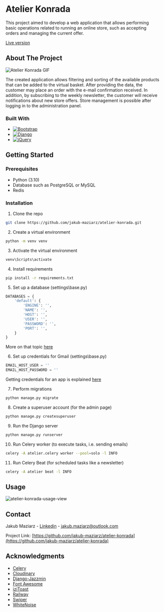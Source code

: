# Atelier Konrada 

This project aimed to develop a web application that allows performing basic operations related to running an online store, such as accepting orders and managing the current offer.

[Live version](https://atelier-konrada.up.railway.app/)

## About The Project

![Atelier Konrada GIF](https://github.com/jakub-maziarz/atelier-konrada/blob/main/atelier-konrada-animation.gif)

The created application allows filtering and sorting of the available products that can be added to the virtual basket. After providing the data, the customer may place an order with the e-mail confirmation received. In addition, by subscribing to the weekly newsletter, the customer will receive notifications about new store offers. Store management is possible after logging in to the administration panel.

### Built With

* [![Bootstrap](https://img.shields.io/badge/bootstrap-%23563D7C.svg?style=for-the-badge&logo=bootstrap&logoColor=white)](https://getbootstrap.com/)
* [![Django](https://img.shields.io/badge/django-%23092E20.svg?style=for-the-badge&logo=django&logoColor=white)](https://www.djangoproject.com/)
* [![jQuery](https://img.shields.io/badge/jquery-%230769AD.svg?style=for-the-badge&logo=jquery&logoColor=white)](https://jquery.com/)

## Getting Started

### Prerequisites

* Python (3.10)
* Database such as PostgreSQL or MySQL
* Redis

### Installation

1. Clone the repo
```sh
git clone https://github.com/jakub-maziarz/atelier-konrada.git
```

2. Create a virtual environment
```sh
python -m venv venv
```

3. Activate the virtual environment
```sh
venv\Scripts\activate
```

4. Install requirements
```sh
pip install -r requirements.txt
```

5. Set up a database (settings\base.py)
```python
DATABASES = {
    'default': {
        'ENGINE': '',
        'NAME': '',
        'HOST': '',
        'USER': '',
        'PASSWORD': '',
        'PORT': '',
    }
}
```
More on that topic [here](https://docs.djangoproject.com/en/3.2/ref/databases/)

6. Set up credentials for Gmail (settings\base.py)
```python
EMAIL_HOST_USER = ''
EMAIL_HOST_PASSWORD = ''
```
Getting credentials for an app is explained [here](https://www.benchatronics.com/detail/how-to-send-email-in-django-using-gmail)

7. Perform migrations
```sh
python manage.py migrate
```

8. Create a superuser account (for the admin page)
```sh
python manage.py createsuperuser
``` 

9. Run the Django server
```sh
python manage.py runserver
```

10. Run Celery worker (to execute tasks, i.e. sending emails)
```sh
celery -A atelier.celery worker --pool=solo -l INFO
```

11. Run Celery Beat (for scheduled tasks like a newsletter)
```sh
celery -A atelier beat -l INFO
```

## Usage

![atelier-konrada-usage-view](https://user-images.githubusercontent.com/118571317/204529208-6ea23714-8163-40c8-8008-727762e52f9e.png)

## Contact

Jakub Maziarz - [Linkedin](https://www.linkedin.com/in/j-maziarz/) - jakub.maziarz@outlook.com

Project Link: [https://github.com/jakub-maziarz/atelier-konrada](https://github.com/jakub-maziarz/atelier-konrada)

## Acknowledgments

* [Celery](https://docs.celeryq.dev/en/stable/)
* [Cloudinary](https://cloudinary.com/)
* [Django-Jazzmin](https://django-jazzmin.readthedocs.io/)
* [Font Awesome](https://fontawesome.com/)
* [iziToast](https://izitoast.marcelodolza.com/)
* [Railway](https://railway.app/)
* [Swiper](https://swiperjs.com/)
* [WhiteNoise](https://whitenoise.evans.io/en/latest/)
